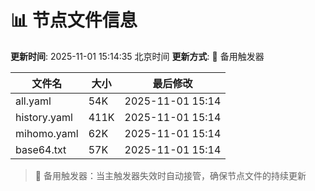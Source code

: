 # 📊 节点文件信息

**更新时间**: 2025-11-01 15:14:35 北京时间
**更新方式**: 🔄 备用触发器

| 文件名 | 大小 | 最后修改 |
|--------|------|----------|
| all.yaml | 54K | 2025-11-01 15:14 |
| history.yaml | 411K | 2025-11-01 15:14 |
| mihomo.yaml | 62K | 2025-11-01 15:14 |
| base64.txt | 57K | 2025-11-01 15:14 |

> 🔄 备用触发器：当主触发器失效时自动接管，确保节点文件的持续更新
